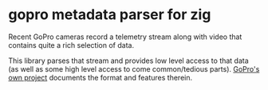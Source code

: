 # gopro metadata parser for zig

Recent GoPro cameras record a telemetry stream along with video that
contains quite a rich selection of data.

This library parses that stream and provides low level access to that
data (as well as some high level access to come common/tedious
parts).  [GoPro's own project][gpmfdocs] documents the format and
features therein.

[gpmfdocs]: https://github.com/gopro/gpmf-parser